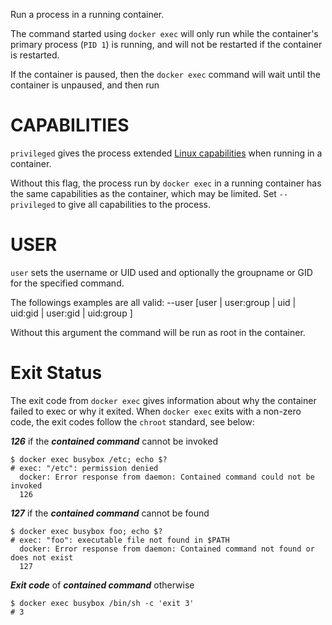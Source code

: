 Run a process in a running container.

The command started using `docker exec` will only run while the container's primary
process (`PID 1`) is running, and will not be restarted if the container is restarted.

If the container is paused, then the `docker exec` command will wait until the
container is unpaused, and then run

# CAPABILITIES

`privileged` gives the process extended
[Linux capabilities](http://man7.org/linux/man-pages/man7/capabilities.7.html)
when running in a container. 

Without this flag, the process run by `docker exec` in a running container has
the same capabilities as the container, which may be limited. Set
`--privileged` to give all capabilities to the process.

# USER
`user` sets the username or UID used and optionally the groupname or GID for the specified command.

   The followings examples are all valid:
   --user [user | user:group | uid | uid:gid | user:gid | uid:group ]

   Without this argument the command will be run as root in the container.

# Exit Status

The exit code from `docker exec` gives information about why the container
failed to exec or why it exited.  When `docker exec` exits with a non-zero code,
the exit codes follow the `chroot` standard, see below:

**_126_** if the **_contained command_** cannot be invoked

    $ docker exec busybox /etc; echo $?
    # exec: "/etc": permission denied
      docker: Error response from daemon: Contained command could not be invoked
      126

**_127_** if the **_contained command_** cannot be found

    $ docker exec busybox foo; echo $?
    # exec: "foo": executable file not found in $PATH
      docker: Error response from daemon: Contained command not found or does not exist
      127

**_Exit code_** of **_contained command_** otherwise 
    
    $ docker exec busybox /bin/sh -c 'exit 3' 
    # 3

